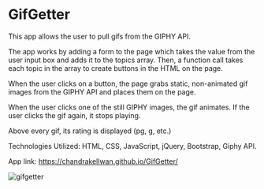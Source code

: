 # GifGetter

This app allows the user to pull gifs from the GIPHY API.

The app works by adding a form to the page which takes the value from the user input box and adds it to the topics array. Then, a function call takes each topic in the array to create buttons in the HTML on the page.

When the user clicks on a button, the page grabs static, non-animated gif images from the GIPHY API and places them on the page. 

When the user clicks one of the still GIPHY images, the gif animates. If the user clicks the gif again, it stops playing.

Above every gif, its rating is displayed (pg, g, etc.) 
<br>


Technologies Utilized: HTML, CSS, JavaScript, jQuery, Bootstrap, Giphy API.
<br>

App link:
https://chandrakellwan.github.io/GifGetter/
<br>

![gifgetter](https://user-images.githubusercontent.com/25890329/33406236-e28de0e8-d539-11e7-8943-2f13eba809c0.gif)


